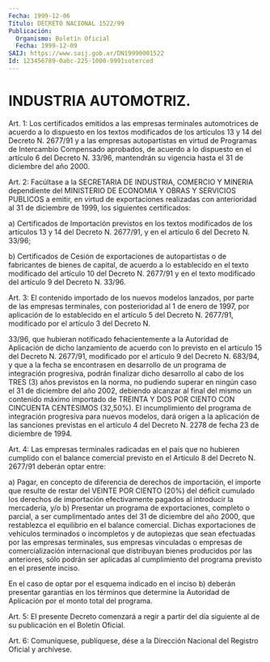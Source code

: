 ```yaml
---
Fecha: 1999-12-06
Título: DECRETO NACIONAL 1522/99
Publicación:
  Organismo: Boletín Oficial
  Fecha: 1999-12-09
SAIJ: https://www.saij.gob.ar/DN19990001522
Id: 123456789-0abc-225-1000-9991soterced
---
```

# INDUSTRIA AUTOMOTRIZ.

<a id="1"></a>
Art. 1:   Los certificados emitidos a las empresas terminales automotrices de acuerdo a lo dispuesto en los textos modificados de los artículos 13  y  14  del  Decreto N. 2677/91 y a las empresas autopartistas  en  virtud  de  Programas de Intercambio  Compensado aprobados, de acuerdo a lo dispuesto  en el artículo 6 del Decreto N. 33/96, mantendrán su vigencia hasta el  31  de diciembre del año 2000.

<a id="2"></a>
Art.  2:  Facúltase  a  la SECRETARIA DE INDUSTRIA,  COMERCIO  Y MINERIA dependiente del MINISTERIO  DE ECONOMIA Y OBRAS Y SERVICIOS PUBLICOS  a  emitir,  en  virtud de exportaciones  realizadas  con anterioridad al 31 de diciembre de 1999, los siguientes certificados:

a) Certificados de Importación previstos en los textos modificados de los artículos 13 y 14 del Decreto N. 2677/91, y en el artículo 6 del  Decreto N. 33/96;

b) Certificados de Cesión de exportaciones de autopartistas  o  de fabricantes  de bienes de capital,  de acuerdo a lo establecido en el texto modificado  del artículo 10  del  Decreto  N. 2677/91  y en el texto modificado del artículo 9 del Decreto N. 33/96.

<a id="3"></a>
Art. 3: El contenido importado de los nuevos modelos lanzados, por parte de las empresas terminales, con posterioridad  al 1 de enero de  1997,  por  aplicación de lo establecido en el artículo 5  del Decreto N. 2677/91,  modificado  por  el artículo 3 del Decreto N.

33/96, que hubieran notificado fehacientemente  a  la  Autoridad de Aplicación  de  dicho  lanzamiento de acuerdo con lo previsto en el artículo 15 del Decreto N. 2677/91, modificado por el artículo 9 del Decreto N. 683/94, y que  a la fecha se encontrasen en desarrollo de un programa de integración  progresiva,  podrán  finalizar  dicho desarrollo al cabo de los TRES (3) años previstos en la norma,  no pudiendo  superar  en ningún caso el 31 de diciembre del año 2002, debiendo alcanzar al final del mismo un contenido máximo importado de TREINTA Y DOS POR  CIENTO  CON CINCUENTA CENTESIMOS (32,50%). El incumplimiento del programa de  integración progresiva para nuevos modelos, dará origen a la aplicación  de las sanciones previstas en el artículo 4 del Decreto N. 2278 de fecha 23 de diciembre de 1994.

<a id="4"></a>
Art.  4:  Las  empresas terminales radicadas en el  país  que  no hubieren cumplido con el balance comercial previsto en el Artículo 8 del Decreto N. 2677/91  deberán optar entre:

a) Pagar, en concepto de diferencia de derechos  de  importación, el importe que resulte de restar del VEINTE POR CIENTO (20%)  del déficit  cumulado  los derechos  de  importación  efectivamente pagados al introducir la mercadería, y/o b) Presentar un programa de exportaciones, completo o parcial, a ser cumplimentado antes del 31  de  diciembre  del año 2000, que restablezca el equilibrio en el balance comercial. Dichas exportaciones de vehículos terminados o incompletos y de autopiezas que sean efectuadas por  las  empresas terminales, sus empresas vinculadas  o empresas de comercialización  internacional que distribuyan bienes  producidos  por las anteriores, sólo podrán ser aplicadas al cumplimiento del programa previsto en el presente inciso.

En el caso de optar por el esquema indicado en el inciso b) deberán presentar garantías en los términos  que determine la Autoridad de Aplicación por el monto total del programa.

<a id="5"></a>
Art. 5:  El presente Decreto comenzará  a  regir  a partir del día siguiente al de su publicación en el Boletín Oficial.

<a id="6"></a>
Art. 6: Comuníquese, publíquese, dése a la Dirección  Nacional del Registro Oficial y archívese.